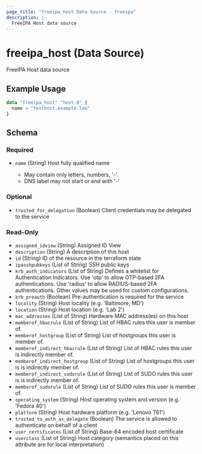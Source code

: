 ```yaml
---
page_title: "freeipa_host Data Source - freeipa"
description: |-
  FreeIPA Host data source
---
```


# freeipa_host (Data Source)

FreeIPA Host data source


## Example Usage

```terraform
data "freeipa_host" "host-0" {
  name = "testhost.example.lan"
}
```


<!-- schema generated by tfplugindocs -->
## Schema

### Required

- `name` (String) Host fully qualified name

	- May contain only letters, numbers, '-'.
	- DNS label may not start or end with '-'

### Optional

- `trusted_for_delegation` (Boolean) Client credentials may be delegated to the service

### Read-Only

- `assigned_idview` (String) Assigned ID View
- `description` (String) A description of this host
- `id` (String) ID of the resource in the terraform state
- `ipasshpubkeys` (List of String) SSH public keys
- `krb_auth_indicators` (List of String) Defines a whitelist for Authentication Indicators. Use 'otp' to allow OTP-based 2FA authentications. Use 'radius' to allow RADIUS-based 2FA authentications. Other values may be used for custom configurations.
- `krb_preauth` (Boolean) Pre-authentication is required for the service
- `locality` (String) Host locality (e.g. 'Baltimore, MD')
- `location` (String) Host location (e.g. 'Lab 2')
- `mac_addresses` (List of String) Hardware MAC address(es) on this host
- `memberof_hbacrule` (List of String) List of HBAC rules this user is member of.
- `memberof_hostgroup` (List of String) List of hostgroups this user is member of.
- `memberof_indirect_hbacrule` (List of String) List of HBAC rules this user is indirectly member of.
- `memberof_indirect_hostgroup` (List of String) List of hostgroups this user is is indirectly member of.
- `memberof_indirect_sudorule` (List of String) List of SUDO rules this user is is indirectly member of.
- `memberof_sudorule` (List of String) List of SUDO rules this user is member of.
- `operating_system` (String) Host operating system and version (e.g. 'Fedora 40')
- `platform` (String) Host hardware platform (e.g. 'Lenovo T61')
- `trusted_to_auth_as_delegate` (Boolean) The service is allowed to authenticate on behalf of a client
- `user_certificates` (List of String) Base-64 encoded host certificate
- `userclass` (List of String) Host category (semantics placed on this attribute are for local interpretation)
